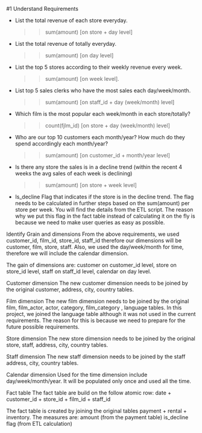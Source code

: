 
#1 Understand Requirements 
  - List the total revenue of each store everyday.
    >> sum(amount) [on store + day level]
  - List the total revenue of totally everyday.
    >> sum(amount) [on day level]
  - List the top 5 stores according to their weekly revenue every week. 
    >> sum(amount) [on week level].
  - List top 5 sales clerks who have the most sales each day/week/month. 
    >> sum(amount) [on staff_id + day (week/month) level]
  - Which film is the most popular each week/month in each store/totally?
    >> count(fjlm_id) [on store + day (week/month) level]
  - Who are our top 10 customers each month/year? How much do they spend accordingly each month/year?
    >> sum(amount) [on customer_id + month/year level]
  - Is there any store the sales is in a decline trend (within the recent 4 weeks the avg sales of each week is declining)
    >> sum(amount) [on store + week level]
  - Is_decline Flag that indicates if the store is in the  decline trend. The flag needs to be calculated in further steps based on the sum(amount) per store per week. You will find the details from the ETL script. The reason why we put this flag in the fact table instead of calculating it on the fly is because we need to make user queries as easy as possible. 

Identify Grain and dimensions
From the above requirements, we used customer_id, film_id, store_id, staff_id therefore our dimensions will be customer, film, store, staff. Also, we used the day/week/month for time, therefore we will include the calendar dimension. 

The gain of dimensions are: customer on customer_id level, store on store_id level, staff on staff_id level, calendar on day level. 

Customer dimension
The new customer dimension needs to be joined by the original customer, address, city, country tables.

Film dimension
The new film dimension needs to be joined by the original film, film_actor, actor, category, film_category , language tables. In this project, we joined the language table although it was not used in the current requirements. The reason for this is because we need to prepare for the future possible requirements. 

Store dimension
The new store dimension needs to be joined by the original store, staff, address, city, country tables.

Staff dimension
The new staff dimension needs to be joined by the staff address, city, country tables.

Calendar dimension
Used for the time dimension include day/week/month/year. It will be populated only once and used all the time. 


Fact table
The fact table are build on the follow atomic row:
date + customer_id + store_id + film_id + staff_id

The fact table is created by joining the original tables payment + rental + inventory. 
The measures are:
amount (from the payment table)
is_decline flag (from ETL calculation)



